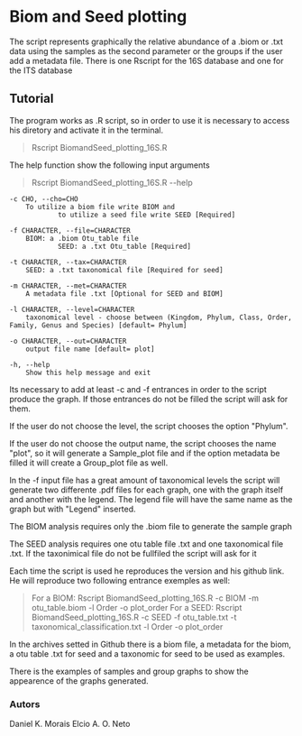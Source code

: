 # Biom and Seed plotting
The script represents graphically the relative abundance of a .biom or .txt data using the samples as the second parameter or the groups if the user add a metadata file.
There is one Rscript for the 16S database and one for the ITS database

## Tutorial

The program works as .R script, so in order to use it is necessary to access his diretory and activate it in the terminal.

> Rscript BiomandSeed_plotting_16S.R 

The help function show the  following input arguments

> Rscript BiomandSeed_plotting_16S.R --help

 	-c CHO, --cho=CHO
		To utilize a biom file write BIOM and 
                to utilize a seed file write SEED [Required]

	-f CHARACTER, --file=CHARACTER
		BIOM: a .biom Otu_table file
                SEED: a .txt Otu_table [Required]

	-t CHARACTER, --tax=CHARACTER
		SEED: a .txt taxonomical file [Required for seed]

	-m CHARACTER, --met=CHARACTER
		A metadata file .txt [Optional for SEED and BIOM]

	-l CHARACTER, --level=CHARACTER
		taxonomical level - choose between (Kingdom, Phylum, Class, Order, Family, Genus and Species) [default= Phylum]

	-o CHARACTER, --out=CHARACTER
		output file name [default= plot]

	-h, --help
		Show this help message and exit


Its necessary to add at least -c and -f entrances in order to the script produce the graph. If those entrances do not be filled the script will ask for them.

If the user do not choose the level, the script chooses the option "Phylum".

If the user do not choose the output name, the script chooses the name "plot", so it will generate a Sample_plot file and if the option metadata be filled it will create a Group_plot file as well.

In the -f input file has a great amount of taxonomical levels the script will generate two differente .pdf files for each graph, one with the graph itself and another with the legend. The legend file will have the same name as the graph but with "Legend" inserted. 

The BIOM analysis requires only the .biom file to generate the sample graph

The SEED analysis requires one otu table file .txt and one taxonomical file .txt. If the taxonimical file do not be fullfiled the script will ask for it

Each time the script is used he reproduces the version and his github link. He will reproduce two following entrance exemples as well:

> For a BIOM: Rscript BiomandSeed_plotting_16S.R -c BIOM -m otu_table.biom -l Order -o plot_order
> For a SEED: Rscript BiomandSeed_plotting_16S.R -c SEED -f otu_table.txt -t taxonomical_classification.txt -l Order -o plot_order 

In the archives setted in Github there is a biom file, a metadata for the biom, a otu table .txt for seed and a taxonomic for seed to be used as examples.

There is the examples of samples and group graphs to show the appearence of the graphs generated.

### Autors
Daniel K. Morais
Elcio A. O. Neto
